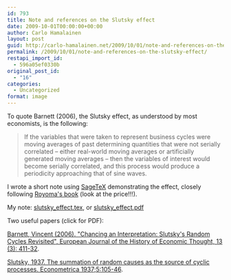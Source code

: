 ```yaml
---
id: 793
title: Note and references on the Slutsky effect
date: 2009-10-01T00:00:00+00:00
author: Carlo Hamalainen
layout: post
guid: http://carlo-hamalainen.net/2009/10/01/note-and-references-on-the-slutsky-effect/
permalink: /2009/10/01/note-and-references-on-the-slutsky-effect/
restapi_import_id:
  - 596a05ef0330b
original_post_id:
  - "16"
categories:
  - Uncategorized
format: image
---
```

To quote Barnett (2006), the Slutsky effect, as understood by most economists, is the following:

> If the variables that were taken to represent business cycles were moving averages of past determining quantities that were not serially correlated – either real-world moving averages or artificially generated moving averages – then the variables of interest would become serially correlated, and this process would produce a periodicity approaching that of sine waves.

I wrote a short note using [SageTeX](http://bitbucket.org/ddrake/sagetex/) demonstrating the effect, closely following [Royoma's book](http://www.amazon.com/Analytical-Population-Dynamics-Community-Biology/dp/0412243202) (look at the price!!!).

My note: [slutsky_effect.tex](https://s3.amazonaws.com/carlo-hamalainen.net/oldblog/stuff/slutsky_effect.tex), or [slutsky_effect.pdf](https://s3.amazonaws.com/carlo-hamalainen.net/oldblog/stuff/slutsky_effect.pdf)

Two useful papers (click for PDF):

[Barnett, Vincent (2006). "Chancing an Interpretation: Slutsky's Random Cycles Revisited", European Journal of the History of Economic Thought, 13 (3): 411-32](https://s3.amazonaws.com/carlo-hamalainen.net/oldblog/stuff/Barnett%20-%20Chancing%20an%20interpretation:%20Slutsky%27s%20random%20cycles%20revisited%20(2006).pdf).

[Slutsky, 1937. The summation of random causes as the source of cyclic processes. Econometrica 1937;5:105-46](https://s3.amazonaws.com/carlo-hamalainen.net/oldblog/stuff/Slutzky%20-%20The%20Summation%20of%20Random%20Causes%20as%20the%20Source%20of%20Cyclic%20Processes%20(1937).pdf).